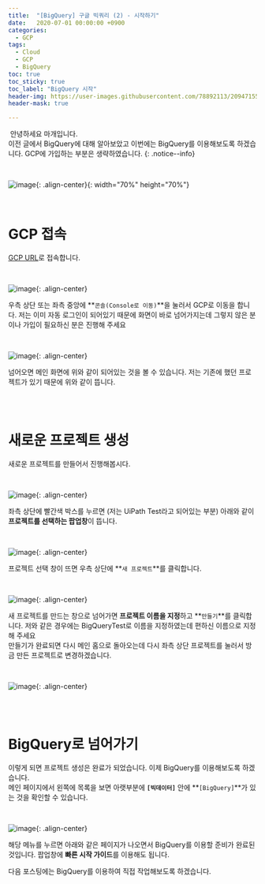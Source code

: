 ```yaml
---
title:  "[BigQuery] 구글 빅쿼리 (2) - 시작하기"
date:   2020-07-01 00:00:00 +0900
categories:
  - GCP
tags:
  - Cloud
  - GCP
  - BigQuery
toc: true
toc_sticky: true
toc_label: "BigQuery 시작"
header-img: https://user-images.githubusercontent.com/78892113/209471556-8c6c325a-8c24-48a0-a12c-4f9ffea0bbc3.png
header-mask: true

---
```


&nbsp;안녕하세요 마개입니다.  
이전 글에서 BigQuery에 대해 알아보았고 이번에는 BigQuery를 이용해보도록 하겠습니다. GCP에 가입하는 부분은 생략하였습니다.
{: .notice--info}

<br>

![image](https://user-images.githubusercontent.com/78892113/209471556-8c6c325a-8c24-48a0-a12c-4f9ffea0bbc3.png){: .align-center}{: width="70%" height="70%"} 

<br>

# GCP 접속

<a href="https://cloud.google.com">GCP URL</a>로 접속합니다.

<br>

![image](https://user-images.githubusercontent.com/78892113/209523340-1639dc32-b8aa-4ef4-995b-f3d38e4f8065.png){: .align-center}

우측 상단 또는 좌측 중앙에 **`콘솔(Console로 이동)`**을 눌러서 GCP로 이동을 합니다. 저는 이미 자동 로그인이 되어있기 때문에 화면이 바로 넘어가지는데 그렇지 않은 분이나 가입이 필요하신 분은 진행해 주세요

<br>

![image](https://user-images.githubusercontent.com/78892113/209523346-5d9134b1-eba0-4f31-bbc3-4253f392ea0e.png){: .align-center}

넘어오면 메인 화면에 위와 같이 되어있는 것을 볼 수 있습니다. 저는 기존에 했던 프로젝트가 있기 때문에 위와 같이 뜹니다. 

<br><br>

# 새로운 프로젝트 생성

새로운 프로젝트를 만들어서 진행해봅시다.

<br>

![image](https://user-images.githubusercontent.com/78892113/209523361-1b99e132-2a9a-4e9a-962a-681d78d6f97d.png){: .align-center}

좌측 상단에 빨간색 박스를 누르면 (저는 UiPath Test라고 되어있는 부분) 아래와 같이 **프로젝트를 선택하는 팝업창**이 뜹니다.

<br>

![image](https://user-images.githubusercontent.com/78892113/209523368-80965d2f-25dd-4206-bbe5-52b6ca52edde.png){: .align-center}

프로젝트 선택 창이 뜨면 우측 상단에 **`새 프로젝트`**를 클릭합니다. 

<br>

![image](https://user-images.githubusercontent.com/78892113/209523388-86372e9b-ba9c-4550-b3fe-b4bc2d4c3b36.png){: .align-center}

새 프로젝트를 만드는 창으로 넘어가면 **프로젝트 이름을 지정**하고 **`만들기`**를 클릭합니다. 저와 같은 경우에는 BigQueryTest로 이름을 지정하였는데 편하신 이름으로 지정해 주세요  
만들기가 완료되면 다시 메인 홈으로 돌아오는데 다시 좌측 상단 프로젝트를 눌러서 방금 만든 프로젝트로 변경하겠습니다.

<br>

![image](https://user-images.githubusercontent.com/78892113/209523398-df4f6666-c9a0-48a3-80e8-d0b430b79c77.png){: .align-center}

<br><br>

# BigQuery로 넘어가기

이렇게 되면 프로젝트 생성은 완료가 되었습니다. 이제 BigQuery를 이용해보도록 하겠습니다.  
메인 페이지에서 왼쪽에 목록을 보면 아랫부분에 **`[빅데이터]`** 안에 **`[BigQuery]`**가 있는 것을 확인할 수 있습니다. 

<br>

![image](https://user-images.githubusercontent.com/78892113/209523409-6577f96e-c059-4b6b-8679-9dab2d79a61a.png){: .align-center}

해당 메뉴를 누르면 아래와 같은 페이지가 나오면서 BigQuery를 이용할 준비가 완료된 것입니다. 팝업창에 **빠른 시작 가이드**를 이용해도 됩니다.  

다음 포스팅에는 BigQuery를 이용하여 직접 작업해보도록 하겠습니다. 